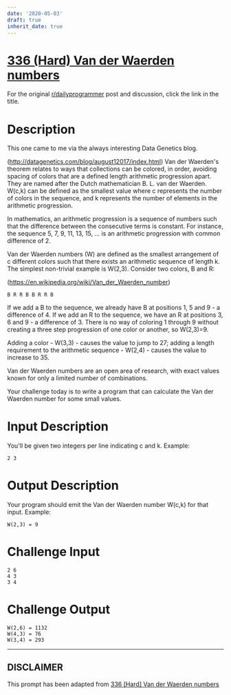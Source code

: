 ```yaml
---
date: '2020-05-03'
draft: true
inherit_date: true
---
```


# [336 (Hard) Van der Waerden numbers](https://www.reddit.com/r/dailyprogrammer/comments/77m6l4/20171020_challenge_336_hard_van_der_waerden/)

For the original [r/dailyprogrammer](https://www.reddit.com/r/dailyprogrammer/) post and discussion, click the link in the title.

# Description
This one came to me via the always interesting Data Genetics blog. 

(http://datagenetics.com/blog/august12017/index.html)
Van der Waerden's theorem relates to ways that collections can be colored, in order, avoiding spacing of colors that are a defined length arithmetic progression apart. They are named after the Dutch mathematician B. L. van der Waerden. W(c,k) can be defined as the smallest value where c represents the number of colors in the sequence, and k represents the number of elements in the arithmetic progression.

In mathematics, an arithmetic progression is a sequence of numbers such that the difference between the consecutive terms is constant. For instance, the sequence 5, 7, 9, 11, 13, 15, ... is an arithmetic progression with common difference of 2.

Van der Waerden numbers (W) are defined as the smallest arrangement of c different colors such that there exists an arithmetic sequence of length k. The simplest non-trivial example is W(2,3). Consider two colors, B and R:

(https://en.wikipedia.org/wiki/Van_der_Waerden_number)

```
B R R B B R R B
```
If we add a B to the sequence, we already have B at positions 1, 5 and 9 - a difference of 4. If we add an R to the sequence, we have an R at positions 3, 6 and 9 - a difference of 3. There is no way of coloring 1 through 9 without creating a three step progression of one color or another, so W(2,3)=9. 

Adding a color - W(3,3) - causes the value to jump to 27; adding a length requirement to the arithmetic sequence - W(2,4) - causes the value to increase to 35. 

Van der Waerden numbers are an open area of research, with exact values known for only a limited number of combinations. 

Your challenge today is to write a program that can calculate the Van der Waerden number for some small values.

# Input Description
You'll be given two integers per line indicating c and k. Example:


```
2 3
```
# Output Description
Your program should emit the Van der Waerden number W(c,k) for that input. Example:


```
W(2,3) = 9
```
# Challenge Input

```
2 6
4 3
3 4
```
# Challenge Output

```
W(2,6) = 1132
W(4,3) = 76
W(3,4) = 293
```

----
## **DISCLAIMER**
This prompt has been adapted from [336 [Hard] Van der Waerden numbers](https://www.reddit.com/r/dailyprogrammer/comments/77m6l4/20171020_challenge_336_hard_van_der_waerden/
)
